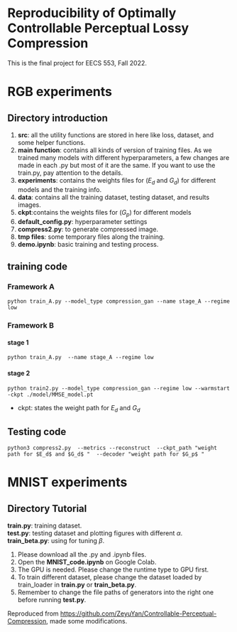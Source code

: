 # Reproducibility of Optimally Controllable Perceptual Lossy Compression
This is the final project for EECS 553, Fall 2022.

# RGB experiments
## Directory introduction
1. **src**: all the utility functions are stored in here like loss, dataset, and some helper functions.
2. **main function**: contains all kinds of version of training files. As we trained many models with different hyperparameters, a few changes are made in each .py but most of it are the same. If you want to use the train.py, pay attention to the details.
3. **experiments**: contains the weights files for ($E_d$ and $G_d$) for different models and the training info.
4. **data**: contains all the training dataset, testing dataset, and results images.
5. **ckpt**:contains the weights files for ($G_p$) for different models 
6. **default_config.py**: hyperparameter settings
7. **compress2.py**: to generate compressed image.
8. **tmp files**: some temporary files along the training.
9. **demo.ipynb**: basic training and testing process.

## training code
### Framework A
`python train_A.py --model_type compression_gan --name stage_A --regime low ` 

### Framework B
#### stage 1
`python train_A.py  --name stage_A --regime low ` 

#### stage 2
`python train2.py --model_type compression_gan --regime low --warmstart -ckpt ./model/MMSE_model.pt`
- ckpt: states the weight path for $E_d$ and $G_d$ 

## Testing code
`python3 compress2.py 
--metrics --reconstruct 
--ckpt_path "weight path for $E_d$ and $G_d$ " 
--decoder "weight path for $G_p$ " `

# MNIST experiments
## Directory Tutorial
**train.py**: training dataset. \
**test.py**: testing dataset and plotting figures with different $\alpha$. \
**train_beta.py**: using for tuning $\beta$.

1. Please download all the .py and .ipynb files.
2. Open the **MNIST_code.ipynb** on Google Colab.
3. The GPU is needed. Please change the runtime type to GPU first.
4. To train different dataset, please change the dataset loaded by train_loader in **train.py** or **train_beta.py**.
5. Remember to change the file paths of generators into the right one before running **test.py**.


Reproduced from https://github.com/ZeyuYan/Controllable-Perceptual-Compression, made some modifications.
